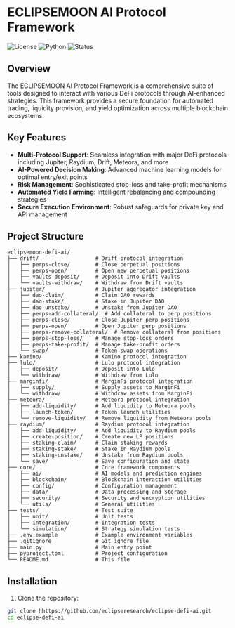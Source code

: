 # ECLIPSEMOON AI Protocol Framework

![License](https://img.shields.io/badge/license-MIT-blue.svg)
![Python](https://img.shields.io/badge/python-3.10%2B-blue)
![Status](https://img.shields.io/badge/status-alpha-orange)

## Overview

The ECLIPSEMOON AI Protocol Framework is a comprehensive suite of tools designed to interact with various DeFi protocols through AI-enhanced strategies. This framework provides a secure foundation for automated trading, liquidity provision, and yield optimization across multiple blockchain ecosystems.

## Key Features

- **Multi-Protocol Support**: Seamless integration with major DeFi protocols including Jupiter, Raydium, Drift, Meteora, and more
- **AI-Powered Decision Making**: Advanced machine learning models for optimal entry/exit points
- **Risk Management**: Sophisticated stop-loss and take-profit mechanisms
- **Automated Yield Farming**: Intelligent rebalancing and compounding strategies
- **Secure Execution Environment**: Robust safeguards for private key and API management

## Project Structure

```
eclipsemoon-defi-ai/
├── drift/                  # Drift protocol integration
│   ├── perps-close/        # Close perpetual positions
│   ├── perps-open/         # Open new perpetual positions
│   ├── vaults-deposit/     # Deposit into Drift vaults
│   └── vaults-withdraw/    # Withdraw from Drift vaults
├── jupiter/                # Jupiter aggregator integration
│   ├── dao-claim/          # Claim DAO rewards
│   ├── dao-stake/          # Stake in Jupiter DAO
│   ├── dao-unstake/        # Unstake from Jupiter DAO
│   ├── perps-add-collateral/  # Add collateral to perp positions
│   ├── perps-close/        # Close Jupiter perp positions
│   ├── perps-open/         # Open Jupiter perp positions
│   ├── perps-remove-collateral/  # Remove collateral from positions
│   ├── perps-stop-loss/    # Manage stop-loss orders
│   ├── perps-take-profit/  # Manage take-profit orders
│   └── swap/               # Token swap operations
├── kamino/                 # Kamino protocol integration
├── lulo/                   # Lulo protocol integration
│   ├── deposit/            # Deposit into Lulo
│   └── withdraw/           # Withdraw from Lulo
├── marginfi/               # MarginFi protocol integration
│   ├── supply/             # Supply assets to MarginFi
│   └── withdraw/           # Withdraw assets from MarginFi
├── meteora/                # Meteora protocol integration
│   ├── add-liquidity/      # Add liquidity to Meteora pools
│   ├── launch-token/       # Token launch utilities
│   └── remove-liquidity/   # Remove liquidity from Meteora pools
├── raydium/                # Raydium protocol integration
│   ├── add-liquidity/      # Add liquidity to Raydium pools
│   ├── create-position/    # Create new LP positions
│   ├── staking-claim/      # Claim staking rewards
│   ├── staking-stake/      # Stake in Raydium pools
│   ├── staking-unstake/    # Unstake from Raydium pools
│   └── save/               # Save configuration and state
├── core/                   # Core framework components
│   ├── ai/                 # AI models and prediction engines
│   ├── blockchain/         # Blockchain interaction utilities
│   ├── config/             # Configuration management
│   ├── data/               # Data processing and storage
│   ├── security/           # Security and encryption utilities
│   └── utils/              # General utilities
├── tests/                  # Test suite
│   ├── unit/               # Unit tests
│   ├── integration/        # Integration tests
│   └── simulation/         # Strategy simulation tests
├── .env.example            # Example environment variables
├── .gitignore              # Git ignore file
├── main.py                 # Main entry point
├── pyproject.toml          # Project configuration
└── README.md               # This file
```

## Installation

1. Clone the repository:
```bash
git clone hhttps://github.com/eclipseresearch/eclipse-defi-ai.git
cd eclipse-defi-ai